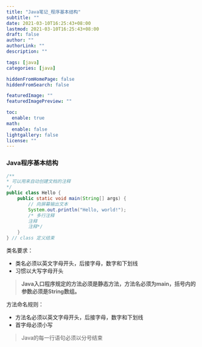 ```yaml
---
title: "Java笔记_程序基本结构"
subtitle: ""
date: 2021-03-10T16:25:43+08:00
lastmod: 2021-03-10T16:25:43+08:00
draft: false
author: ""
authorLink: ""
description: ""

tags: [java]
categories: [java]

hiddenFromHomePage: false
hiddenFromSearch: false

featuredImage: ""
featuredImagePreview: ""

toc:
  enable: true
math:
  enable: false
lightgallery: false
license: ""
---
```


<!--more-->

### Java程序基本结构

``` java
/**
* 可以用来自动创建文档的注释
*/
public class Hello {
    public static void main(String[] args) {
        // 向屏幕输出文本
        System.out.println("Hello, world!");
        /* 多行注释
        注释
        注释*/
    }
} // class 定义结束
```

 类名要求：

- 类名必须以英文字母开头，后接字母，数字和下划线
- 习惯以大写字母开头

> **Java入口程序规定的方法必须是静态方法，方法名必须为main，括号内的参数必须是String数组。**

方法命名规则：

- 方法名必须以英文字母开头，后接字母，数字和下划线
- 首字母必须小写

> Java的每一行语句必须以分号结束